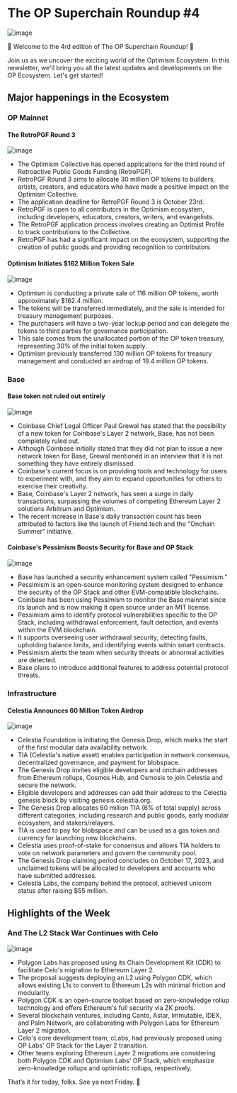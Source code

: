 # The OP Superchain Roundup #4
![image](https://github.com/The-OP-Superchain-Roundup/weekly-roundup/assets/147209458/011965cc-7ac0-4a14-8b2a-9e85252fa4fe)

🌟 Welcome to the 4rd edition of The OP Superchain Roundup! 🌟

Join us as we uncover the exciting world of the Optimism Ecosystem. In this newsletter, we'll bring you all the latest updates and developments on the OP Ecosystem. Let's get started!

## Major happenings in the Ecosystem
### OP Mainnet
#### The RetroPGF Round 3
![image](https://github.com/The-OP-Superchain-Roundup/weekly-roundup/assets/147209458/33b39c47-f7e7-4737-bf00-923019a56a9c)


- The Optimism Collective has opened applications for the third round of Retroactive Public Goods Funding (RetroPGF).
- RetroPGF Round 3 aims to allocate 30 million OP tokens to builders, artists, creators, and educators who have made a positive impact on the Optimism Collective.
- The application deadline for RetroPGF Round 3 is October 23rd.
- RetroPGF is open to all contributors in the Optimism ecosystem, including developers, educators, creators, writers, and evangelists.
- The RetroPGF application process involves creating an Optimist Profile to track contributions to the Collective.
- RetroPGF has had a significant impact on the ecosystem, supporting the creation of public goods and providing recognition to contributors

#### Optimism Initiates $162 Million Token Sale
![image](https://github.com/The-OP-Superchain-Roundup/weekly-roundup/assets/147209458/11cee3a4-d6b9-4141-83cb-ac030fbbfe1a)

- Optimism is conducting a private sale of 116 million OP tokens, worth approximately $162.4 million.
- The tokens will be transferred immediately, and the sale is intended for treasury management purposes.
- The purchasers will have a two-year lockup period and can delegate the tokens to third parties for governance participation.
- This sale comes from the unallocated portion of the OP token treasury, representing 30% of the initial token supply.
- Optimism previously transferred 130 million OP tokens for treasury management and conducted an airdrop of 19.4 million OP tokens.

### Base
#### Base token not ruled out entirely
![image](https://github.com/The-OP-Superchain-Roundup/weekly-roundup/assets/147209458/8fa53b99-4723-4008-b294-8ab822d5b317)

- Coinbase Chief Legal Officer Paul Grewal has stated that the possibility of a new token for Coinbase's Layer 2 network, Base, has not been completely ruled out.
- Although Coinbase initially stated that they did not plan to issue a new network token for Base, Grewal mentioned in an interview that it is not something they have entirely dismissed.
- Coinbase's current focus is on providing tools and technology for users to experiment with, and they aim to expand opportunities for others to exercise their creativity.
- Base, Coinbase's Layer 2 network, has seen a surge in daily transactions, surpassing the volumes of competing Ethereum Layer 2 solutions Arbitrum and Optimism.
- The recent increase in Base's daily transaction count has been attributed to factors like the launch of Friend.tech and the "Onchain Summer" initiative.

#### Coinbase's Pessimism Boosts Security for Base and OP Stack
![image](https://github.com/The-OP-Superchain-Roundup/weekly-roundup/assets/147209458/8baf329f-ebb6-4ce5-92b6-ccb0b8e5f3b6)

- Base has launched a security enhancement system called "Pessimism."
- Pessimism is an open-source monitoring system designed to enhance the security of the OP Stack and other EVM-compatible blockchains.
- Coinbase has been using Pessimism to monitor the Base mainnet since its launch and is now making it open source under an MIT license.
- Pessimism aims to identify protocol vulnerabilities specific to the OP Stack, including withdrawal enforcement, fault detection, and events within the EVM blockchain.
- It supports overseeing user withdrawal security, detecting faults, upholding balance limits, and identifying events within smart contracts.
- Pessimism alerts the team when security threats or abnormal activities are detected.
- Base plans to introduce additional features to address potential protocol threats.

### Infrastructure
#### Celestia Announces 60 Million Token Airdrop
![image](https://github.com/The-OP-Superchain-Roundup/weekly-roundup/assets/147209458/6fb99544-680d-49ec-b08f-d9773214acd8)

- Celestia Foundation is initiating the Genesis Drop, which marks the start of the first modular data availability network.
- TIA (Celestia's native asset) enables participation in network consensus, decentralized governance, and payment for blobspace.
- The Genesis Drop invites eligible developers and onchain addresses from Ethereum rollups, Cosmos Hub, and Osmosis to join Celestia and secure the network.
- Eligible developers and addresses can add their address to the Celestia genesis block by visiting genesis.celestia.org.
- The Genesis Drop allocates 60 million TIA (6% of total supply) across different categories, including research and public goods, early modular ecosystem, and stakers/relayers.
- TIA is used to pay for blobspace and can be used as a gas token and currency for launching new blockchains.
- Celestia uses proof-of-stake for consensus and allows TIA holders to vote on network parameters and govern the community pool.
- The Genesis Drop claiming period concludes on October 17, 2023, and unclaimed tokens will be allocated to developers and accounts who have submitted addresses.
- Celestia Labs, the company behind the protocol, achieved unicorn status after raising $55 million.

## Highlights of the Week
### And The L2 Stack War Continues with Celo
![image](https://github.com/The-OP-Superchain-Roundup/weekly-roundup/assets/147209458/999fe343-1eef-4f51-99db-d5771063cd9f)

- Polygon Labs has proposed using its Chain Development Kit (CDK) to facilitate Celo's migration to Ethereum Layer 2.
- The proposal suggests deploying an L2 using Polygon CDK, which allows existing L1s to convert to Ethereum L2s with minimal friction and modularity.
- Polygon CDK is an open-source toolset based on zero-knowledge rollup technology and offers Ethereum's full security via ZK proofs.
- Several blockchain ventures, including Canto, Astar, Immutable, IDEX, and Palm Network, are collaborating with Polygon Labs for Ethereum Layer 2 migration.
- Celo's core development team, cLabs, had previously proposed using OP Labs' OP Stack for the Layer 2 transition.
- Other teams exploring Ethereum Layer 2 migrations are considering both Polygon CDK and Optimism Labs' OP Stack, which emphasize zero-knowledge rollups and optimistic rollups, respectively.

That’s it for today, folks. See ya next Friday. 🧢
